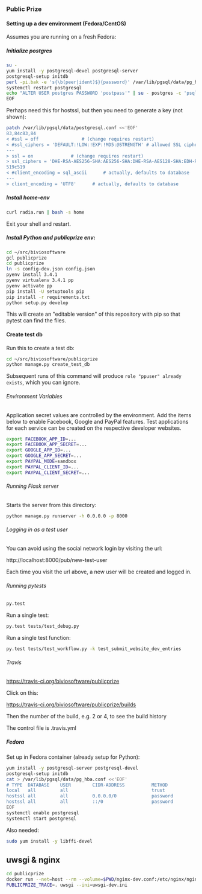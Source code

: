 ### Public Prize

#### Setting up a dev environment (Fedora/CentOS)

Assumes you are running on a fresh Fedora:

##### Initialize postgres

```bash
su -
yum install -y postgresql-devel postgresql-server
postgresql-setup initdb
perl -pi.bak -e 's{\b(peer|ident)$}{password}' /var/lib/pgsql/data/pg_hba.conf
systemctl restart postgresql
echo "ALTER USER postgres PASSWORD 'postpass'" | su - postgres -c 'psql template1'
EOF
```

Perhaps need this for hostssl, but then you need to generate a key (not shown):


```bash
patch /var/lib/pgsql/data/postgresql.conf <<'EOF'
83,84c83,84
< #ssl = off                # (change requires restart)
< #ssl_ciphers = 'DEFAULT:!LOW:!EXP:!MD5:@STRENGTH' # allowed SSL ciphers
---
> ssl = on              # (change requires restart)
> ssl_ciphers = 'DHE-RSA-AES256-SHA:AES256-SHA:DHE-RSA-AES128-SHA:EDH-RSA-DES-CBC3-SHA:RC4-SHA:HIGH:!ADH'   # allowed SSL ciphers
519c519
< #client_encoding = sql_ascii      # actually, defaults to database
---
> client_encoding = 'UTF8'      # actually, defaults to database
```

##### Install home-env

```bash
curl radia.run | bash -s home
```

Exit your shell and restart.

##### Install Python and publicprize env:

```bash
cd ~/src/biviosoftware
gcl publicprize
cd publicprize
ln -s config-dev.json config.json
pyenv install 3.4.1
pyenv virtualenv 3.4.1 pp
pyenv activate pp
pip install -U setuptools pip
pip install -r requirements.txt
python setup.py develop
```

This will create an "editable version" of this repository with pip so
that pytest can find the files.

#### Create test db

Run this to create a test db:

```bash
cd ~/src/biviosoftware/publicprize
python manage.py create_test_db
```

Subsequent runs of this command will produce
`role "ppuser" already exists`, which you can ignore.

###### Environment Variables

Application secret values are controlled by the environment. Add the
items below to enable Facebook, Google and PayPal features. Test
applications for each service can be created on the respective
developer websites.

```bash
export FACEBOOK_APP_ID=...
export FACEBOOK_APP_SECRET=...
export GOOGLE_APP_ID=...
export GOOGLE_APP_SECRET=...
export PAYPAL_MODE=sandbox
export PAYPAL_CLIENT_ID=...
export PAYPAL_CLIENT_SECRET=...
```

###### Running Flask server

Starts the server from this directory:

```bash
python manage.py runserver -h 0.0.0.0 -p 8000
```

###### Logging in as a test user

You can avoid using the social network login by visiting the url:

http://localhost:8000/pub/new-test-user

Each time you visit the url above, a new user will be created and
logged in.

###### Running pytests

```bash
py.test
```

Run a single test:

```bash
py.test tests/test_debug.py
```

Run a single test function:

```bash
py.test tests/test_workflow.py -k test_submit_website_dev_entries
```

###### Travis

https://travis-ci.org/biviosoftware/publicprize

Click on this:

https://travis-ci.org/biviosoftware/publicprize/builds

Then the number of the build, e.g. 2 or 4, to see the build history

The control file is .travis.yml


##### Fedora

Set up in Fedora container (already setup for Python):

```bash
yum install -y postgresql-server postgresql-devel
postgresql-setup initdb
cat > /var/lib/pgsql/data/pg_hba.conf <<'EOF'
# TYPE  DATABASE    USER        CIDR-ADDRESS          METHOD
local   all         all                               trust
hostssl all         all         0.0.0.0/0             password
hostssl all         all         ::/0                  password
EOF
systemctl enable postgresql
systemctl start postgresql
```

Also needed:

```bash
sudo yum install -y libffi-devel
```


## uwsgi & nginx

```bash
cd publicprize
docker run --net=host --rm --volume=$PWD/nginx-dev.conf:/etc/nginx/nginx.conf nginx
PUBLICPRIZE_TRACE=. uwsgi --ini=uwsgi-dev.ini
```
